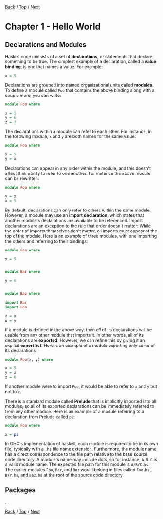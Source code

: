 [Back](README.md) / [Top](README.md) / [Next](Chapter2.md)

Chapter 1 - Hello World
=======================

Declarations and Modules
-------

Haskell code consists of a set of **declarations**, or statements that declare something to be true.
The simplest example of a declaration, called a **value binding**, is one that names a value.  For example:

```hs
x = 5
```

Declarations are grouped into named organizational units called **modules**. To define a module called `Foo`
that contains the above binding along with a couple more, you can write:

```hs
module Foo where

x = 5
y = 6
z = 7
```

The declarations within a module can refer to each other.  For instance, in the following module, `x` and `y` are
both names for the same value:

```hs
module Foo where

x = 5
y = x
```

Declarations can appear in any order within the module, and this doesn't affect their ability to refer to one another.
For instance the above module can be rewritten:

```hs
module Foo where

y = x
x = 5
```

By default, declarations can only refer to others within the same module. However, a module may use an
**import declaration**, which states that another module's declarations are available to be referenced.
Import declarations are an exception to the rule that order doesn't matter: While the order of imports
themselves don't matter, all imports must appear at the top of the module. Here is an example of three
modules, with one importing the others and referring to their bindings:

```hs
module Foo where

x = 5


module Bar where

y = 6


module Baz where

import Bar
import Foo

z = x
w = y
```

If a module is defined in the above way, then *all* of its declarations will be usable from any other
module that imports it. In other words, all of its declarations are **exported**. However, we can
refine this by giving it an explicit **export list**. Here is an example of a module exporting only
some of its declarations:

```hs
module Foo(x, y) where

x = 5
y = z
z = 6
```

If another module were to import `Foo`, it would be able to refer to `x` and `y` but not to `z`.

There is a standard module called **Prelude** that is implicitly imported into all modules, so all
of its exported declarations can be immediately referred to from any other module. Here is an example
of a module referring to a declaration from Prelude called `pi`:

```hs
module Foo where

x = pi
```

In GHC's implementation of haskell, each module is required to be in its own file, typically with a `.hs`
file name extension. Furthermore, the module name has a direct correspondence to the file path relative
to the base source code directory. A module's name may include dots, so for instance, `A.B.C` is a valid
module name. The expected file path for this  module is `A/B/C.hs`. The earlier modules `Foo`, `Bar`,
and `Baz` would belong in files called `Foo.hs`, `Bar.hs`, and `Baz.hs` at the root of the source
code directory.

Packages
--------

...

[Back](README.md) / [Top](README.md) / [Next](Chapter2.md)
